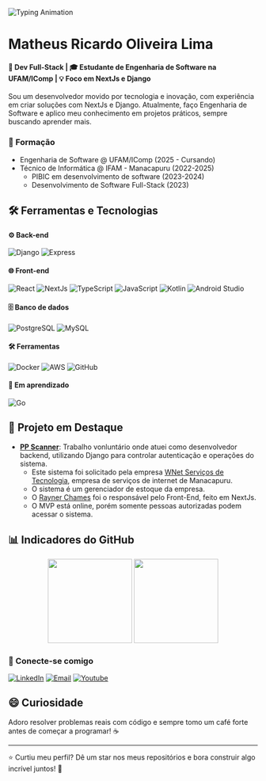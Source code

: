 ![Typing Animation](https://readme-typing-svg.herokuapp.com?font=Fira+Code&size=18&pause=900&color=blue&width=600&lines=Olá%2C+fico+feliz+em+ver+você+por+aqui!;Seja+bem-vindo+ao+meu+perfil!+%F0%9F%91%8B;Eu+sou+o+Matheus+Ricardo%2C+desenvolvedor+full-stack.;Confira+meus+projetos+e+vamos+criar+algo+novo! "Animation introducing Matheus Ricardo, passionate developer")

# Matheus Ricardo Oliveira Lima

#### 🚀 **Dev Full-Stack** | 🎓 **Estudante de Engenharia de Software na UFAM/IComp** | 💡 **Foco em NextJs e Django**  

Sou um desenvolvedor movido por tecnologia e inovação, com experiência em criar soluções com NextJs e Django. Atualmente, faço Engenharia de Software e aplico meu conhecimento em projetos práticos, sempre buscando aprender mais.

### 📌 Formação
- Engenharia de Software @ UFAM/IComp (2025 - Cursando)
- Técnico de Informática @ IFAM - Manacapuru (2022-2025)
  - PIBIC em desenvolvimento de software (2023-2024)
  - Desenvolvimento de Software Full-Stack (2023)

## 🛠️ Ferramentas e Tecnologias

#### ⚙️ Back-end
![Django](https://img.shields.io/badge/Django-092E20?style=for-the-badge&logo=django&logoColor=white)
![Express](https://img.shields.io/badge/express.js-000000?style=for-the-badge&logo=express&logoColor=white)

#### 🌐 Front-end
![React](https://img.shields.io/badge/React-20232A?style=for-the-badge&logo=react&logoColor=61DAFB)
![NextJs](https://img.shields.io/badge/next.js-000000?style=for-the-badge&logo=nextdotjs&logoColor=white)
![TypeScript](https://img.shields.io/badge/TypeScript-3178C6?style=for-the-badge&logo=typescript&logoColor=white)
![JavaScript](https://img.shields.io/badge/JavaScript-F7DF1E?style=for-the-badge&logo=javascript&logoColor=black)
![Kotlin](https://img.shields.io/badge/Kotlin-7F52FF?style=for-the-badge&logo=Kotlin&logoColor=white)
![Android Studio](https://img.shields.io/badge/android%20studio-3DDC84?style=for-the-badge&logo=android%20studio&logoColor=white)

#### 🗄️ Banco de dados
![PostgreSQL](https://img.shields.io/badge/PostgreSQL-4169E1?style=for-the-badge&logo=postgresql&logoColor=white)
![MySQL](https://img.shields.io/badge/MySQL-4479A1?style=for-the-badge&logo=mysql&logoColor=white)

#### 🛠️ Ferramentas
![Docker](https://img.shields.io/badge/Docker-2496ED?style=for-the-badge&logo=docker&logoColor=white)
![AWS](https://img.shields.io/badge/AWS-232F3E?style=for-the-badge&logo=amazonaws&logoColor=white)
![GitHub](https://img.shields.io/badge/GitHub-181717?style=for-the-badge&logo=github&logoColor=white)

#### 🔧 Em aprendizado
![Go](https://img.shields.io/badge/Go-00ADD8?style=for-the-badge&logo=go&logoColor=white)

## 🌟 Projeto em Destaque
- **[PP Scanner](#)**: Trabalho vonluntário onde atuei como desenvolvedor backend, utilizando Django para controlar autenticação e operações do sistema.
  - Este sistema foi solicitado pela empresa [WNet Serviços de Tecnologia](https://wnettecnologia.com.br/), empresa de serviços de internet de Manacapuru.
  - O sistema é um gerenciador de estoque da empresa.
  - O  [Rayner Chames](https://github.com/rychames) foi o responsável pelo Front-End, feito em NextJs.
  - O MVP está online, porém somente pessoas autorizadas podem acessar o sistema.

## 📊 Indicadores do GitHub
<div align="center">
  <img height="170em" src="https://github-readme-stats.vercel.app/api?username=matheusricardo1&theme=chartreuse-dark&show_icons=true"/>
  <img height="170em" src="https://github-readme-stats.vercel.app/api/top-langs/?username=matheusricardo1&layout=compact&langs_count=7&theme=chartreuse-dark&show_icons=true"/>
</div>

### 🤝 Conecte-se comigo
[![LinkedIn](https://img.shields.io/badge/LinkedIn-blue?style=for-the-badge&logo=linkedin)](https://www.linkedin.com/in/matheusricardo1/)
[![Email](https://img.shields.io/badge/Email-white?style=for-the-badge&logo=gmail)](mailto:matheusricardo164@gmail.com)
[![Youtube](https://img.shields.io/badge/YouTube-red?style=for-the-badge&logo=youtube&logoColor=white)](https://www.youtube.com/@matheusricardo164)


## 😄 Curiosidade
Adoro resolver problemas reais com código e sempre tomo um café forte antes de começar a programar! ☕

---

⭐️ Curtiu meu perfil? Dê um star nos meus repositórios e bora construir algo incrível juntos! 🚀
